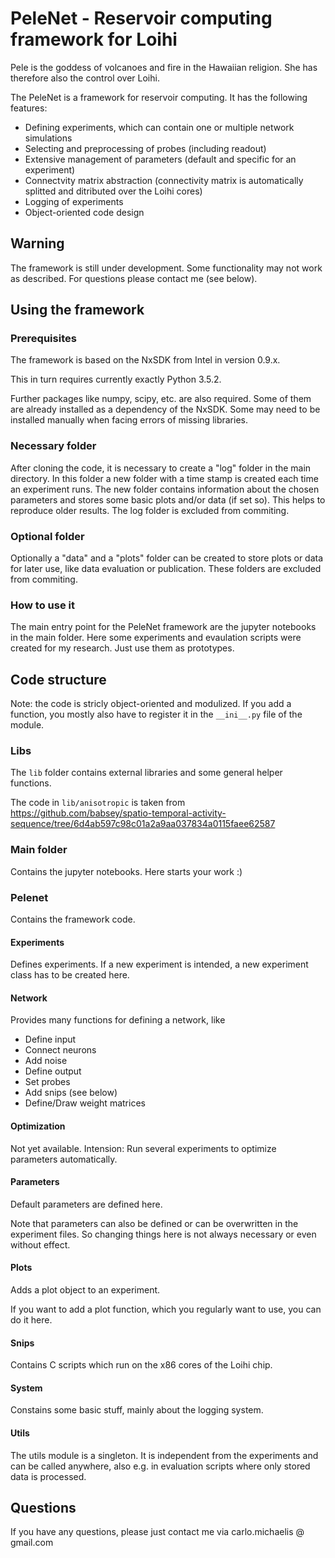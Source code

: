 # PeleNet - Reservoir computing framework for Loihi

Pele is the goddess of volcanoes and fire in the Hawaiian religion. She has therefore also the control over Loihi.

The PeleNet is a framework for reservoir computing. It has the following features:

* Defining experiments, which can contain one or multiple network simulations
* Selecting and preprocessing of probes (including readout)
* Extensive management of parameters (default and specific for an experiment)
* Connectvity matrix abstraction (connectivity matrix is automatically splitted and ditributed over the Loihi cores)
* Logging of experiments
* Object-oriented code design

## Warning

The framework is still under development. Some functionality may not work as described. For questions please contact me (see below).

## Using the framework

### Prerequisites

The framework is based on the NxSDK from Intel in version 0.9.x.

This in turn requires currently exactly Python 3.5.2.

Further packages like numpy, scipy, etc. are also required. Some of them are already installed as a dependency of the NxSDK. Some may need to be installed manually when facing errors of missing libraries.

### Necessary folder

After cloning the code, it is necessary to create a "log" folder in the main directory. In this folder a new folder with a time stamp is created each time an experiment runs. The new folder contains information about the chosen parameters and stores some basic plots and/or data (if set so). This helps to reproduce older results. The log folder is excluded from commiting.

### Optional folder

Optionally a "data" and a "plots" folder can be created to store plots or data for later use, like data evaluation or publication. These folders are excluded from commiting.

### How to use it

The main entry point for the PeleNet framework are the jupyter notebooks in the main folder. Here some experiments and evaulation scripts were created for my research. Just use them as prototypes.

## Code structure

Note: the code is stricly object-oriented and modulized. If you add a function, you mostly also have to register it in the ``__ini__.py`` file of the module.

### Libs

The ``lib`` folder contains external libraries and some general helper functions.

The code in ``lib/anisotropic`` is taken from https://github.com/babsey/spatio-temporal-activity-sequence/tree/6d4ab597c98c01a2a9aa037834a0115faee62587

### Main folder

Contains the jupyter notebooks. Here starts your work :)

### Pelenet

Contains the framework code.

#### Experiments

Defines experiments. If a new experiment is intended, a new experiment class has to be created here.

#### Network

Provides many functions for defining a network, like

* Define input
* Connect neurons
* Add noise
* Define output
* Set probes
* Add snips (see below)
* Define/Draw weight matrices

#### Optimization

Not yet available. Intension: Run several experiments to optimize parameters automatically.

#### Parameters

Default parameters are defined here.

Note that parameters can also be defined or can be overwritten in the experiment files. So changing things here is not always necessary or even without effect.

#### Plots

Adds a plot object to an experiment.

If you want to add a plot function, which you regularly want to use, you can do it here.

#### Snips

Contains C scripts which run on the x86 cores of the Loihi chip.

#### System

Constains some basic stuff, mainly about the logging system.

#### Utils

The utils module is a singleton. It is independent from the experiments and can be called anywhere, also e.g. in evaluation scripts where only stored data is processed.

## Questions

If you have any questions, please just contact me via carlo.michaelis @ gmail.com
